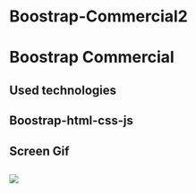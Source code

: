 # Boostrap-Commercial2

<h1>Boostrap Commercial</h1>
<h2>Used technologies<h2>
Boostrap-html-css-js
<h2>Screen Gif<h2>

![](boostru.gif)